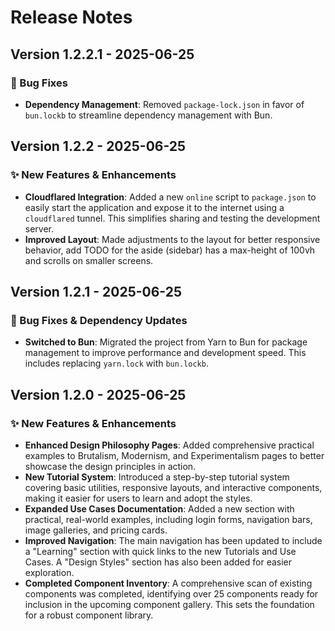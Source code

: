 # Release Notes

## Version 1.2.2.1 - 2025-06-25

### 🐛 Bug Fixes

*   **Dependency Management**: Removed `package-lock.json` in favor of `bun.lockb` to streamline dependency management with Bun.

## Version 1.2.2 - 2025-06-25

### ✨ New Features & Enhancements

*   **Cloudflared Integration**: Added a new `online` script to `package.json` to easily start the application and expose it to the internet using a `cloudflared` tunnel. This simplifies sharing and testing the development server.
*   **Improved Layout**: Made adjustments to the layout for better responsive behavior, add TODO for the aside (sidebar) has a max-height of 100vh and scrolls on smaller screens.

## Version 1.2.1 - 2025-06-25

### 🐛 Bug Fixes & Dependency Updates

*   **Switched to Bun**: Migrated the project from Yarn to Bun for package management to improve performance and development speed. This includes replacing `yarn.lock` with `bun.lockb`.

## Version 1.2.0 - 2025-06-25

### ✨ New Features & Enhancements

*   **Enhanced Design Philosophy Pages**: Added comprehensive practical examples to Brutalism, Modernism, and Experimentalism pages to better showcase the design principles in action.
*   **New Tutorial System**: Introduced a step-by-step tutorial system covering basic utilities, responsive layouts, and interactive components, making it easier for users to learn and adopt the styles.
*   **Expanded Use Cases Documentation**: Added a new section with practical, real-world examples, including login forms, navigation bars, image galleries, and pricing cards.
*   **Improved Navigation**: The main navigation has been updated to include a "Learning" section with quick links to the new Tutorials and Use Cases. A "Design Styles" section has also been added for easier exploration.
*   **Completed Component Inventory**: A comprehensive scan of existing components was completed, identifying over 25 components ready for inclusion in the upcoming component gallery. This sets the foundation for a robust component library.

